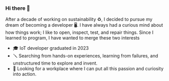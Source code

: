 ### Hi there 👋

After a decade of working on sustainability ️️♻️, I decided to pursue my dream of becoming a developer 🖥️.
I have always had a curious mind about how things work; I like to open, inspect, test, and repair things. 
Since I learned to program, I have wanted to merge these two interests

- 🎓 IoT developer graduated in 2023
- 🪛 Searching from hands-on experiences, learning from failures, and unstructured time to explore and invent.
- 🚀 Looking for a workplace where I can put all this passion and curiosity into action. 

